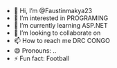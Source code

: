 - 👋 Hi, I’m @Faustinmakya23
- 👀 I’m interested in PROGRAMING
- 🌱 I’m currently learning ASP.NET
- 💞️ I’m looking to collaborate on 
- 📫 How to reach me DRC CONGO
- 😄 Pronouns: ..
- ⚡ Fun fact: Football

<!---
Faustinmakya23/Faustinmakya23 is a ✨ special ✨ repository because its `README.md` (this file) appears on your GitHub profile.
You can click the Preview link to take a look at your changes.
--->
